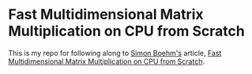 # Fast Multidimensional Matrix Multiplication on CPU from Scratch

This is my repo for following along to [Simon Boehm's](https://siboehm.com/about/) article, [Fast Multidimensional Matrix Multiplication on CPU from Scratch](https://siboehm.com/articles/22/Fast-MMM-on-CPU).